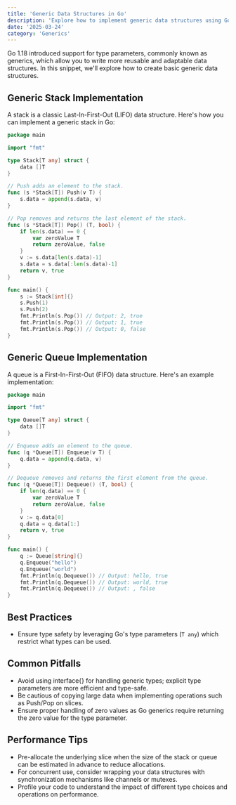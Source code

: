```yaml
---
title: 'Generic Data Structures in Go'
description: 'Explore how to implement generic data structures using Go generics, introduced in Go 1.18.'
date: '2025-03-24'
category: 'Generics'
---
```


Go 1.18 introduced support for type parameters, commonly known as generics, which allow you to write more reusable and adaptable data structures. In this snippet, we'll explore how to create basic generic data structures.

## Generic Stack Implementation

A stack is a classic Last-In-First-Out (LIFO) data structure. Here's how you can implement a generic stack in Go:

```go
package main

import "fmt"

type Stack[T any] struct {
	data []T
}

// Push adds an element to the stack.
func (s *Stack[T]) Push(v T) {
	s.data = append(s.data, v)
}

// Pop removes and returns the last element of the stack.
func (s *Stack[T]) Pop() (T, bool) {
	if len(s.data) == 0 {
		var zeroValue T
		return zeroValue, false
	}
	v := s.data[len(s.data)-1]
	s.data = s.data[:len(s.data)-1]
	return v, true
}

func main() {
	s := Stack[int]{}
	s.Push(1)
	s.Push(2)
	fmt.Println(s.Pop()) // Output: 2, true
	fmt.Println(s.Pop()) // Output: 1, true
	fmt.Println(s.Pop()) // Output: 0, false
}
```

## Generic Queue Implementation

A queue is a First-In-First-Out (FIFO) data structure. Here's an example implementation:

```go
package main

import "fmt"

type Queue[T any] struct {
	data []T
}

// Enqueue adds an element to the queue.
func (q *Queue[T]) Enqueue(v T) {
	q.data = append(q.data, v)
}

// Dequeue removes and returns the first element from the queue.
func (q *Queue[T]) Dequeue() (T, bool) {
	if len(q.data) == 0 {
		var zeroValue T
		return zeroValue, false
	}
	v := q.data[0]
	q.data = q.data[1:]
	return v, true
}

func main() {
	q := Queue[string]{}
	q.Enqueue("hello")
	q.Enqueue("world")
	fmt.Println(q.Dequeue()) // Output: hello, true
	fmt.Println(q.Dequeue()) // Output: world, true
	fmt.Println(q.Dequeue()) // Output: , false
}
```

## Best Practices

- Ensure type safety by leveraging Go's type parameters (`T any`) which restrict what types can be used.

## Common Pitfalls

- Avoid using interface{} for handling generic types; explicit type parameters are more efficient and type-safe.
- Be cautious of copying large data when implementing operations such as Push/Pop on slices.
- Ensure proper handling of zero values as Go generics require returning the zero value for the type parameter.

## Performance Tips

- Pre-allocate the underlying slice when the size of the stack or queue can be estimated in advance to reduce allocations.
- For concurrent use, consider wrapping your data structures with synchronization mechanisms like channels or mutexes.
- Profile your code to understand the impact of different type choices and operations on performance.